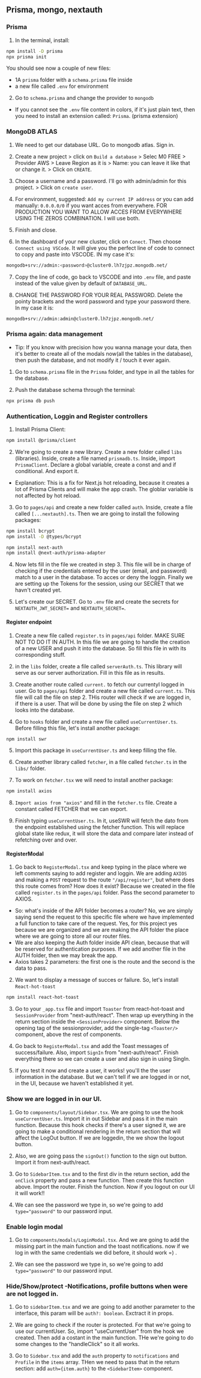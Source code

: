 ## Prisma, mongo, nextauth

### Prisma

1. In the terminal, install:

```sh
npm install -D prisma
npx prisma init
```

You should see now a couple of new files:

-   1A `prisma` folder with a `schema.prisma` file inside
-   a new file called `.env` for environment

2. Go to `schema.prisma` and change the provider to `mongodb`

-   If you cannot see the `.env` file content in colors, if it's just plain text, then you need to install an extension called: `Prisma`. (prisma extension)

### MongoDB ATLAS

1. We need to get our database URL. Go to mongodb atlas. Sign in.

2. Create a new project > click on `Build a database` > Selec M0 FREE > Provider AWS > Leave Region as it is > Name: you can leave it like that or change it. > Click on `CREATE`.

3. Choose a username and a password. I'll go with admin/admin for this project. > Click on `create user`.

4. For environment, suggested: `Add my current IP address` or you can add manually: `0.0.0.0/0` if you want acces from everywhere. FOR PRODUCTION YOU WANT TO ALLOW ACCES FROM EVERYWHERE USING THE ZEROS COMBINATION. I will use both.

5. Finish and close.

6. In the dashboard of your new cluster, click on `Conect`. Then choose `Connect using VSCode`. It will give you the perfect line of code to connect to copy and paste into VSCODE. IN my case it's:

```sh
mongodb+srv://admin:<password>@cluster0.lh7zjpz.mongodb.net/
```

7. Copy the line of code, go back to VSCODE and into `.env` file, and paste instead of the value given by default of `DATABASE_URL`.

8. CHANGE THE PASSWORD FOR YOUR REAL PASSWORD. Delete the pointy brackets and the word password and type your password there. In my case it is:

```sh
mongodb+srv://admin:admin@cluster0.lh7zjpz.mongodb.net/
```

### Prisma again: data management

-   Tip: If you know with precision how you wanna manage your data, then it's better to create all of the modals now(all the tables in the database), then push the database, and not modify it / touch it ever again.

1. Go to `schema.prisma` file in the `Prisma` folder, and type in all the tables for the database.

2. Push the database schema through the terminal:

```sh
npx prisma db push
```

### Authentication, Loggin and Register controllers

1. Install Prisma Client:

```sh
npm install @prisma/client
```

2. We're going to create a new library. Create a new folder called `libs` (libraries). Inside, create a file named `prismadb.ts`. Inside, import `PrismaClient`. Declare a global variable, create a const and and if conditional. And export it.

-   Explanation: This is a fix for Next.js hot reloading, because it creates a lot of Prisma Clients and will make the app crash. The globlar variable is not affected by hot reload.

3. Go to `pages/api` and create a new folder called `auth`. Inside, create a file called `[...nextauth].ts`. Then we are going to install the following packages:

```sh
npm install bcrypt
npm install -D @types/bcrypt

npm install next-auth
npm install @next-auth/prisma-adapter
```

4. Now lets fill in the file we created in step 3. This file will be in charge of checking if the credentials entered by the user (email, and password) match to a user in the database. To acces or deny the loggin. Finally we are setting up the Tokens for the session, using our SECRET that we havn't created yet.

5. Let's create our SECRET. Go to `.env` file and create the secrets for `NEXTAUTH_JWT_SECRET=` and `NEXTAUTH_SECRET=`.

#### Register endpoint

1. Create a new file called `register.ts` in `pages/api` folder. MAKE SURE NOT TO DO IT IN AUTH. In this file we are going to handle the creation of a new USER and push it into the database. So fill this file in with its corresponding stuff.

2. in the `libs` folder, create a file called `serverAuth.ts`. This library will serve as our server authorization. Fill in this file as in results.

3. Create another route called `current.` to fetch our currentyl logged in user. Go to `pages/api` folder and create a new file called `current.ts`. This file will call the file on step 2. THis router will check if we are logged in, if there is a user. That will be done by using the file on step 2 which looks into the database.

4. Go to `hooks` folder and create a new file called `useCurrentUser.ts`. Before filling this file, let's install another package:

```sh
npm install swr
```

5. Import this package in `useCurrentUser.ts` and keep filling the file.

6. Create another library called `fetcher`, in a file called `fetcher.ts` in the `libs/` folder.

7. To work on `fetcher.tsx` we will need to install another package:

```sh
npm install axios
```

8. `Import axios from "axios"` and fill in the `fetcher.ts` file. Create a constant called FETCHER that we can export.

9. Finish typing `useCurrentUser.ts`. In it, useSWR will fetch the dato from the endpoint established using the fetcher function. This will replace global state like redux, it will store the data and compare later instead of refetching over and over.

#### RegisterModal

1. Go back to `RegisterModal.tsx` and keep typing in the place where we left comments saying to add register and loggin. We are adding `AXIOS` and making a `POST` request to the route `"/api/register"`, but where does this route comes from? How does it exist? Because we created in the file called `register.ts` in the `pages/api` folder. Pass the second parameter to AXIOS.

-   So: what's inside of the API folder becomes a router? No, we are simply saying send the request to this specific file where we have implemented a full function to take care of the request. Yes, for this project yes because we are organized and we are making the API folder the place where we are going to store all our router files.
-   We are also keeping the Auth folder inside API clean, because that will be reserved for authentication purposes. If we add another file in the AUTH folder, then we may break the app.
-   Axios takes 2 parameters: the first one is the route and the second is the data to pass.

2. We want to display a message of succes or failure. So, let's install `React-hot-toast`

```sh
npm install react-hot-toast
```

3. Go to your `_app.tsx` file and import `Toaster` from react-hot-toast and `SessionProvider` from "next-auth/react". Then wrap up everything in the return section inside the `<SessionProvider>` component. Below the opening tag of the sessionprovider, add the single-tag `<Toaster/>` component, above the rest of components.

4. Go back to `RegisterModal.tsx` and add the Toast messages of success/failure. Also, import `SignIn` from "next-auth/react". Finish everything there so we can create a user and also sign in using SingIn.

5. If you test it now and create a user, it works! you'll the the user information in the database. But we can't tell if we are logged in or not, in the UI, because we haven't established it yet.

### Show we are logged in in our UI.

1. Go to `components/layout/Sidebar.tsx`. We are going to use the hook `useCurrentUser.ts`. Import it in out Sidebar and pass it in the main function. Because this hook checks if there's a user signed it, we are going to make a conditional rendering in the return section that will affect the LogOut button. If we are loggedin, the we show the logout button.

2. Also, we are going pass the `signOut()` function to the sign out button. Import it from next-auth/react.

3. Go to `SidebarItem.tsx` and to the first div in the return section, add the `onClick` property and pass a new function. Then create this function above. Import the router. Finish the function. Now if you logout on our UI it will work!!

4. We can see the password we type in, so we're going to add `type="password"` to our password input.

### Enable login modal

1. Go to `components/modals/LoginModal.tsx`. And we are going to add the missing part in the main function and the toast notifications. now if we log in with the same credentials we did before, it should work =) .

2. We can see the password we type in, so we're going to add `type="password"` to our password input.

### Hide/Show/protect -Notifications, profile buttons when were are not logged in.

1. Go to `sidebarItem.tsx` and we are going to add another parameter to the interface, this param will be `auth?: boolean`. Exctract it in props.

2. We are going to check if the router is protected. For that we're going to use our currentUser. So, import "useCurrentUser" from the hook we created. Then add a costant in the main function. THe we're going to do some changes to the "handleClick" so it all works.

3. Go to `Sidebar.tsx` and add the `auth` property to `notifications` and `Profile` in the `items` array. THen we need to pass that in the return section: add `auth={item.auth}` to the `<SidebarItem>` component.
